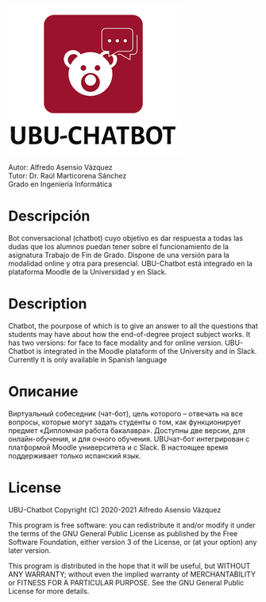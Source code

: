 ![logo](https://raw.githubusercontent.com/aav0038/CHATBOT_TFG/master/LogoFinalTransparenteGranate.png)

Autor: Alfredo Asensio Vázquez  
Tutor: Dr. Raúl Marticorena Sánchez  
Grado en Ingeniería Informática  

# Descripción

Bot conversacional (chatbot) cuyo objetivo es dar respuesta a todas las dudas que los alumnos puedan tener sobre el funcionamiento de la asignatura Trabajo de Fin de Grado. Dispone de una versión para la modalidad online y otra para presencial. UBU-Chatbot está integrado en la plataforma Moodle de la Universidad y en Slack.

# Description

Chatbot, the pourpose of which is to give an answer to all the questions that students may have about how the end-of-degree project subject works. It has two versions: for face to face modality and for online version. UBU-Chatbot is integrated in the Moodle plataform of the University and in Slack. Currently it is only available in Spanish language

# Описание

Виртуальный собеседник (чат-бот), цель которого – отвечать на все вопросы, которые могут задать студенты о том, как функционирует предмет «Дипломная работа бакалавра».
Доступны две версии, для онлайн-обучения, и для очного обучения. UBUчат-бот интегрирован с платформой Moodle университета и с Slack. В настоящее время поддерживает только испанский язык.

# License
   UBU-Chatbot Copyright (C) 2020-2021  Alfredo Asensio Vázquez  
   
 This program is free software: you can redistribute it and/or modify it under the terms of the GNU General Public License as published by the Free Software Foundation, either version 3 of the License, or (at your option) any later version.  
 
 This program is distributed in the hope that it will be useful, but WITHOUT ANY WARRANTY; without even the implied warranty of MERCHANTABILITY or FITNESS FOR A PARTICULAR PURPOSE.  See the GNU General Public License for more details.
